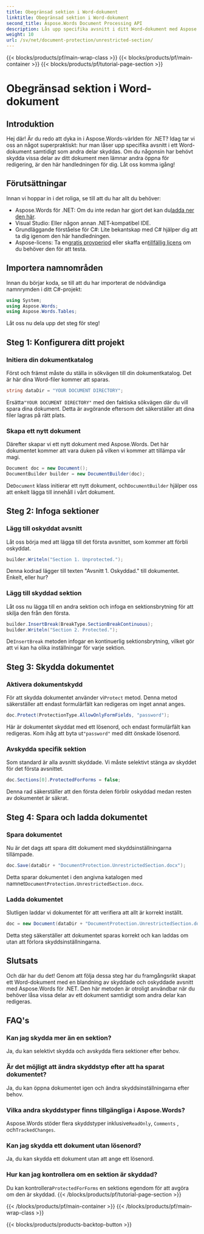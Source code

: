 ```yaml
---
title: Obegränsad sektion i Word-dokument
linktitle: Obegränsad sektion i Word-dokument
second_title: Aspose.Words Document Processing API
description: Lås upp specifika avsnitt i ditt Word-dokument med Aspose.Words för .NET med denna steg-för-steg-guide. Perfekt för att skydda känsligt innehåll.
weight: 10
url: /sv/net/document-protection/unrestricted-section/
---
```


{{< blocks/products/pf/main-wrap-class >}}
{{< blocks/products/pf/main-container >}}
{{< blocks/products/pf/tutorial-page-section >}}

# Obegränsad sektion i Word-dokument

## Introduktion

Hej där! Är du redo att dyka in i Aspose.Words-världen för .NET? Idag tar vi oss an något superpraktiskt: hur man låser upp specifika avsnitt i ett Word-dokument samtidigt som andra delar skyddas. Om du någonsin har behövt skydda vissa delar av ditt dokument men lämnar andra öppna för redigering, är den här handledningen för dig. Låt oss komma igång!

## Förutsättningar

Innan vi hoppar in i det roliga, se till att du har allt du behöver:

-  Aspose.Words för .NET: Om du inte redan har gjort det kan du[ladda ner den här](https://releases.aspose.com/words/net/).
- Visual Studio: Eller någon annan .NET-kompatibel IDE.
- Grundläggande förståelse för C#: Lite bekantskap med C# hjälper dig att ta dig igenom den här handledningen.
-  Aspose-licens: Ta en[gratis provperiod](https://releases.aspose.com/) eller skaffa en[tillfällig licens](https://purchase.aspose.com/temporary-license/) om du behöver den för att testa.

## Importera namnområden

Innan du börjar koda, se till att du har importerat de nödvändiga namnrymden i ditt C#-projekt:

```csharp
using System;
using Aspose.Words;
using Aspose.Words.Tables;
```

Låt oss nu dela upp det steg för steg!

## Steg 1: Konfigurera ditt projekt

### Initiera din dokumentkatalog

Först och främst måste du ställa in sökvägen till din dokumentkatalog. Det är här dina Word-filer kommer att sparas.

```csharp
string dataDir = "YOUR DOCUMENT DIRECTORY";
```

 Ersätta`"YOUR DOCUMENT DIRECTORY"` med den faktiska sökvägen där du vill spara dina dokument. Detta är avgörande eftersom det säkerställer att dina filer lagras på rätt plats.

### Skapa ett nytt dokument

Därefter skapar vi ett nytt dokument med Aspose.Words. Det här dokumentet kommer att vara duken på vilken vi kommer att tillämpa vår magi.

```csharp
Document doc = new Document();
DocumentBuilder builder = new DocumentBuilder(doc);
```

 De`Document` klass initierar ett nytt dokument, och`DocumentBuilder` hjälper oss att enkelt lägga till innehåll i vårt dokument.

## Steg 2: Infoga sektioner

### Lägg till oskyddat avsnitt

Låt oss börja med att lägga till det första avsnittet, som kommer att förbli oskyddat.

```csharp
builder.Writeln("Section 1. Unprotected.");
```

Denna kodrad lägger till texten "Avsnitt 1. Oskyddad." till dokumentet. Enkelt, eller hur?

### Lägg till skyddad sektion

Låt oss nu lägga till en andra sektion och infoga en sektionsbrytning för att skilja den från den första.

```csharp
builder.InsertBreak(BreakType.SectionBreakContinuous);
builder.Writeln("Section 2. Protected.");
```

 De`InsertBreak` metoden infogar en kontinuerlig sektionsbrytning, vilket gör att vi kan ha olika inställningar för varje sektion.

## Steg 3: Skydda dokumentet

### Aktivera dokumentskydd

 För att skydda dokumentet använder vi`Protect` metod. Denna metod säkerställer att endast formulärfält kan redigeras om inget annat anges.

```csharp
doc.Protect(ProtectionType.AllowOnlyFormFields, "password");
```

 Här är dokumentet skyddat med ett lösenord, och endast formulärfält kan redigeras. Kom ihåg att byta ut`"password"` med ditt önskade lösenord.

### Avskydda specifik sektion

Som standard är alla avsnitt skyddade. Vi måste selektivt stänga av skyddet för det första avsnittet.

```csharp
doc.Sections[0].ProtectedForForms = false;
```

Denna rad säkerställer att den första delen förblir oskyddad medan resten av dokumentet är säkrat.

## Steg 4: Spara och ladda dokumentet

### Spara dokumentet

Nu är det dags att spara ditt dokument med skyddsinställningarna tillämpade.

```csharp
doc.Save(dataDir + "DocumentProtection.UnrestrictedSection.docx");
```

 Detta sparar dokumentet i den angivna katalogen med namnet`DocumentProtection.UnrestrictedSection.docx`.

### Ladda dokumentet

Slutligen laddar vi dokumentet för att verifiera att allt är korrekt inställt.

```csharp
doc = new Document(dataDir + "DocumentProtection.UnrestrictedSection.docx");
```

Detta steg säkerställer att dokumentet sparas korrekt och kan laddas om utan att förlora skyddsinställningarna.

## Slutsats

Och där har du det! Genom att följa dessa steg har du framgångsrikt skapat ett Word-dokument med en blandning av skyddade och oskyddade avsnitt med Aspose.Words för .NET. Den här metoden är otroligt användbar när du behöver låsa vissa delar av ett dokument samtidigt som andra delar kan redigeras.

## FAQ's

### Kan jag skydda mer än en sektion?
Ja, du kan selektivt skydda och avskydda flera sektioner efter behov.

### Är det möjligt att ändra skyddstyp efter att ha sparat dokumentet?
Ja, du kan öppna dokumentet igen och ändra skyddsinställningarna efter behov.

### Vilka andra skyddstyper finns tillgängliga i Aspose.Words?
 Aspose.Words stöder flera skyddstyper inklusive`ReadOnly`, `Comments` , och`TrackedChanges`.

### Kan jag skydda ett dokument utan lösenord?
Ja, du kan skydda ett dokument utan att ange ett lösenord.

### Hur kan jag kontrollera om en sektion är skyddad?
 Du kan kontrollera`ProtectedForForms` en sektions egendom för att avgöra om den är skyddad.
{{< /blocks/products/pf/tutorial-page-section >}}

{{< /blocks/products/pf/main-container >}}
{{< /blocks/products/pf/main-wrap-class >}}

{{< blocks/products/products-backtop-button >}}
